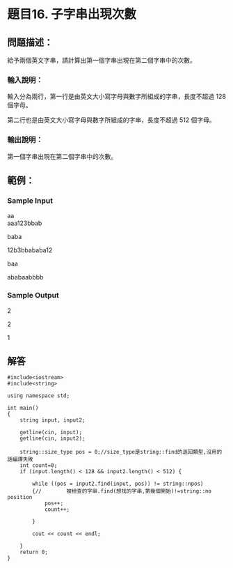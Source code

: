 # 題目16. 子字串出現次數

## 問題描述：

給予兩個英文字串，請計算出第一個字串出現在第二個字串中的次數。

### 輸入說明：

輸入分為兩行，第一行是由英文大小寫字母與數字所組成的字串，長度不超過 128 個字母。

第二行也是由英文大小寫字母與數字所組成的字串，長度不超過 512 個字母。

### 輸出說明：

第一個字串出現在第二個字串中的次數。

## 範例：

### Sample Input

aa  
aaa123bbab  

baba  

12b3bbababa12  

baa  

ababaabbbb  


### Sample Output

2

2

1

## 解答


```
#include<iostream>
#include<string>

using namespace std;

int main()
{
	string input, input2;
	
	getline(cin, input);
	getline(cin, input2);
	
	string::size_type pos = 0;//size_type是string::find的返回類型,沒用的話編譯失敗
	int count=0;
	if (input.length() < 128 && input2.length() < 512) {

		while ((pos = input2.find(input, pos)) != string::npos)
		{//        被檢查的字串.find(想找的字串,第幾個開始)!=string::no position
			pos++;
			count++;

		}

		cout << count << endl;
	
	}
	return 0;
}
```
